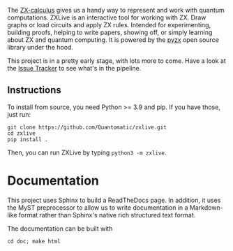 The [ZX-calculus](http://zxcalculus.com) gives us a handy way to represent and work with quantum computations. ZXLive is an interactive tool for working with ZX. Draw graphs or load circuits and apply ZX rules. Intended for experimenting, building proofs, helping to write papers, showing off, or simply learning about ZX and quantum computing. It is powered by the [pyzx](https://github.com/Quantomatic/pyzx) open source library under the hood.

This project is in a pretty early stage, with lots more to come. Have a look at the [Issue Tracker](https://github.com/Quantomatic/zxlive/issues) to see what's in the pipeline.


## Instructions

To install from source, you need Python >= 3.9 and pip. If you have those, just run:

    git clone https://github.com/Quantomatic/zxlive.git
    cd zxlive
    pip install .

Then, you can run ZXLive by typing `python3 -m zxlive`.

# Documentation

This project uses Sphinx to build a ReadTheDocs page. In addition, it uses the MyST preprocessor to allow us to write documentation in a Markdown-like format rather than Sphinx's native rich structured text format.

The documentation can be built with

```
cd doc; make html
```
